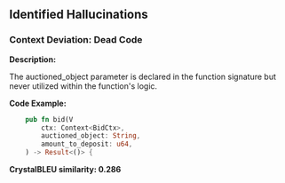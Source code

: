 ## Identified Hallucinations

### Context Deviation: Dead Code
**Description:** 

The auctioned_object parameter is declared in the function signature but never utilized within the function's logic.

**Code Example:**
```rust
    pub fn bid(V
        ctx: Context<BidCtx>,
        auctioned_object: String,
        amount_to_deposit: u64,
    ) -> Result<()> {
```

**CrystalBLEU similarity: 0.286** 
